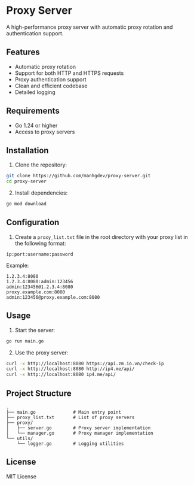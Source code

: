 # Proxy Server

A high-performance proxy server with automatic proxy rotation and authentication support.

## Features

- Automatic proxy rotation
- Support for both HTTP and HTTPS requests
- Proxy authentication support
- Clean and efficient codebase
- Detailed logging

## Requirements

- Go 1.24 or higher
- Access to proxy servers

## Installation

1. Clone the repository:
```bash
git clone https://github.com/manhgdev/proxy-server.git
cd proxy-server
```

2. Install dependencies:
```bash
go mod download
```

## Configuration

1. Create a `proxy_list.txt` file in the root directory with your proxy list in the following format:
```
ip:port:username:password
```

Example:
```
1.2.3.4:8080
1.2.3.4:8080:admin:123456
admin:123456@1.2.3.4:8080
proxy.example.com:8080
admin:123456@proxy.example.com:8080 
```

## Usage

1. Start the server:
```bash
go run main.go
```

2. Use the proxy server:
```bash
curl -x http://localhost:8080 https://api.zm.io.vn/check-ip
curl -x http://localhost:8080 http://ip4.me/api/
curl -x http://localhost:8080 ip4.me/api/
```

## Project Structure

```
.
├── main.go              # Main entry point
├── proxy_list.txt       # List of proxy servers
├── proxy/
│   ├── server.go        # Proxy server implementation
│   └── manager.go       # Proxy manager implementation
└── utils/
    └── logger.go        # Logging utilities
```

## License

MIT License 